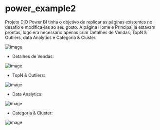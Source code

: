 # power_example2
Projeto DIO Power BI tinha o objetivo de replicar as páginas existentes no desafio e modifica-las ao seu gosto. A página Home e Principal já estavam prontas, logo era necessário apenas criar Detalhes de Vendas, TopN & Outliers, data Analytics e Categoria & Cluster.

![image](https://github.com/user-attachments/assets/7010e4b4-9d2a-47d9-b2be-ce9fa56692a9)

-  Detalhes de Vendas:

![image](https://github.com/user-attachments/assets/0a41b694-ac41-48b4-b4f8-5af300d1f2a7)


-  TopN & Outliers:

![image](https://github.com/user-attachments/assets/e9a529d5-40c5-4391-ac75-960e7d9c802e)

- Data Analytics:

![image](https://github.com/user-attachments/assets/ad4b1c7c-98e4-49f2-9d32-22977a220091)

-  Categoria & Cluster:

![image](https://github.com/user-attachments/assets/4f396bb0-c31d-44a7-9fe8-d811dc3ffe1c)
